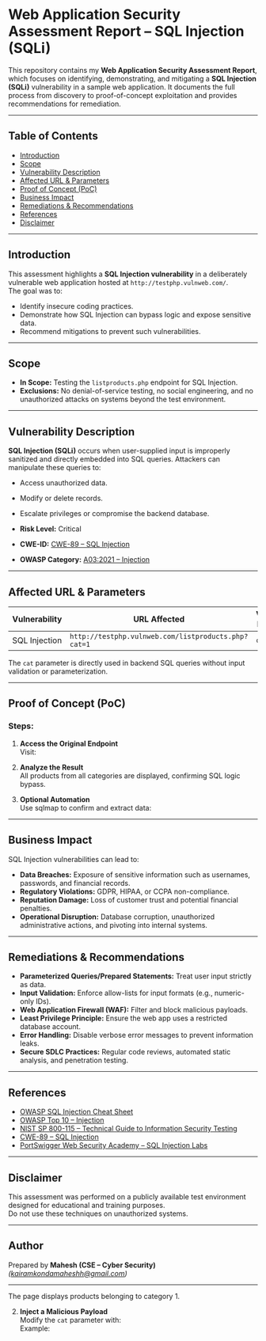 # Web Application Security Assessment Report – SQL Injection (SQLi)

This repository contains my **Web Application Security Assessment Report**, which focuses on identifying, demonstrating, and mitigating a **SQL Injection (SQLi)** vulnerability in a sample web application. It documents the full process from discovery to proof-of-concept exploitation and provides recommendations for remediation.

---

## Table of Contents
- [Introduction](#introduction)
- [Scope](#scope)
- [Vulnerability Description](#vulnerability-description)
- [Affected URL & Parameters](#affected-url--parameters)
- [Proof of Concept (PoC)](#proof-of-concept-poc)
- [Business Impact](#business-impact)
- [Remediations & Recommendations](#remediations--recommendations)
- [References](#references)
- [Disclaimer](#disclaimer)

---

## Introduction
This assessment highlights a **SQL Injection vulnerability** in a deliberately vulnerable web application hosted at `http://testphp.vulnweb.com/`.  
The goal was to:
- Identify insecure coding practices.
- Demonstrate how SQL Injection can bypass logic and expose sensitive data.
- Recommend mitigations to prevent such vulnerabilities.

---

## Scope
- **In Scope:** Testing the `listproducts.php` endpoint for SQL Injection.  
- **Exclusions:** No denial-of-service testing, no social engineering, and no unauthorized attacks on systems beyond the test environment.  

---

## Vulnerability Description
**SQL Injection (SQLi)** occurs when user-supplied input is improperly sanitized and directly embedded into SQL queries. Attackers can manipulate these queries to:
- Access unauthorized data.
- Modify or delete records.
- Escalate privileges or compromise the backend database.

- **Risk Level:** Critical  
- **CWE-ID:** [CWE-89 – SQL Injection](https://cwe.mitre.org/data/definitions/89.html)  
- **OWASP Category:** [A03:2021 – Injection](https://owasp.org/Top10/A03_2021-Injection/)  

---

## Affected URL & Parameters
| Vulnerability | URL Affected | Vulnerable Parameter |
|---------------|-------------|---------------------|
| SQL Injection | `http://testphp.vulnweb.com/listproducts.php?cat=1` | `cat` |

The `cat` parameter is directly used in backend SQL queries without input validation or parameterization.

---

## Proof of Concept (PoC)

### Steps:
1. **Access the Original Endpoint**  
   Visit:
3. **Analyze the Result**  
All products from all categories are displayed, confirming SQL logic bypass.

4. **Optional Automation**  
Use sqlmap to confirm and extract data:  

---

## Business Impact
SQL Injection vulnerabilities can lead to:
- **Data Breaches:** Exposure of sensitive information such as usernames, passwords, and financial records.
- **Regulatory Violations:** GDPR, HIPAA, or CCPA non-compliance.
- **Reputation Damage:** Loss of customer trust and potential financial penalties.
- **Operational Disruption:** Database corruption, unauthorized administrative actions, and pivoting into internal systems.

---

## Remediations & Recommendations
- **Parameterized Queries/Prepared Statements:** Treat user input strictly as data.
- **Input Validation:** Enforce allow-lists for input formats (e.g., numeric-only IDs).
- **Web Application Firewall (WAF):** Filter and block malicious payloads.
- **Least Privilege Principle:** Ensure the web app uses a restricted database account.
- **Error Handling:** Disable verbose error messages to prevent information leaks.
- **Secure SDLC Practices:** Regular code reviews, automated static analysis, and penetration testing.

---

## References
- [OWASP SQL Injection Cheat Sheet](https://owasp.org/www-community/attacks/SQL_Injection)
- [OWASP Top 10 – Injection](https://owasp.org/Top10/A03_2021-Injection/)
- [NIST SP 800-115 – Technical Guide to Information Security Testing](https://csrc.nist.gov/publications/detail/sp/800-115/final)
- [CWE-89 – SQL Injection](https://cwe.mitre.org/data/definitions/89.html)
- [PortSwigger Web Security Academy – SQL Injection Labs](https://portswigger.net/web-security/sql-injection)

---

## Disclaimer
This assessment was performed on a publicly available test environment designed for educational and training purposes.  
Do not use these techniques on unauthorized systems.

---

## Author
Prepared by **Mahesh (CSE – Cyber Security)**  
*(kairamkondamaheshh@gmail.com)*  

---

   The page displays products belonging to category 1.

2. **Inject a Malicious Payload**  
Modify the `cat` parameter with:  
Example:  

